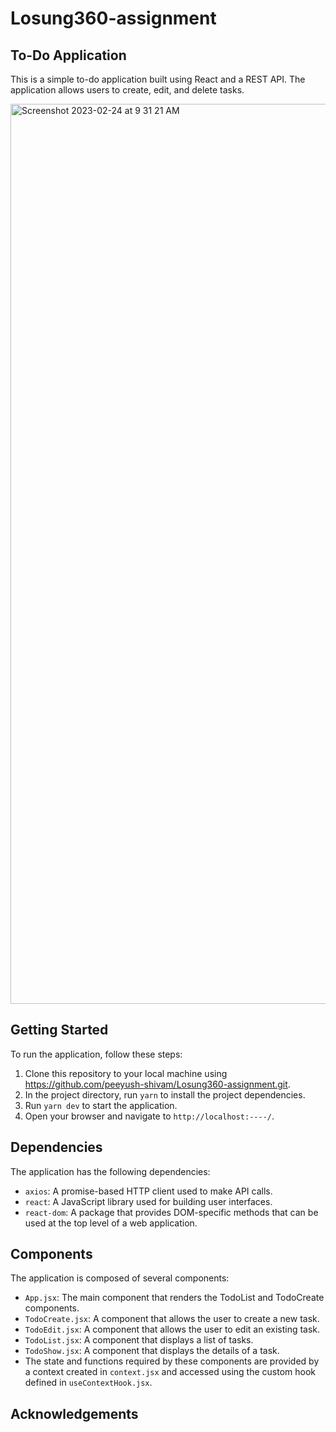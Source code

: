 # Losung360-assignment

## To-Do Application
This is a simple to-do application built using React and a REST API. The application allows users to create, edit, and delete tasks.

<img width="1440" alt="Screenshot 2023-02-24 at 9 31 21 AM" src="https://user-images.githubusercontent.com/114471571/221091009-6a8fc7cc-f66f-4ee3-a7b2-ba6bdcff8bd3.png">


## Getting Started

To run the application, follow these steps:

1. Clone this repository to your local machine using https://github.com/peeyush-shivam/Losung360-assignment.git.
2. In the project directory, run `yarn` to install the project dependencies.
3. Run `yarn dev` to start the application.
4. Open your browser and navigate to `http://localhost:----/`.

## Dependencies

The application has the following dependencies:

- `axios`: A promise-based HTTP client used to make API calls.
- `react`: A JavaScript library used for building user interfaces.
- `react-dom`: A package that provides DOM-specific methods that can be used at the top level of a web application.

## Components

The application is composed of several components:

- `App.jsx`: The main component that renders the TodoList and TodoCreate components.
- `TodoCreate.jsx`: A component that allows the user to create a new task.
- `TodoEdit.jsx`: A component that allows the user to edit an existing task.
- `TodoList.jsx`: A component that displays a list of tasks.
- `TodoShow.jsx`: A component that displays the details of a task.
- The state and functions required by these components are provided by a context created in `context.jsx` and accessed using the custom hook defined in `useContextHook.jsx`.


## Acknowledgements
